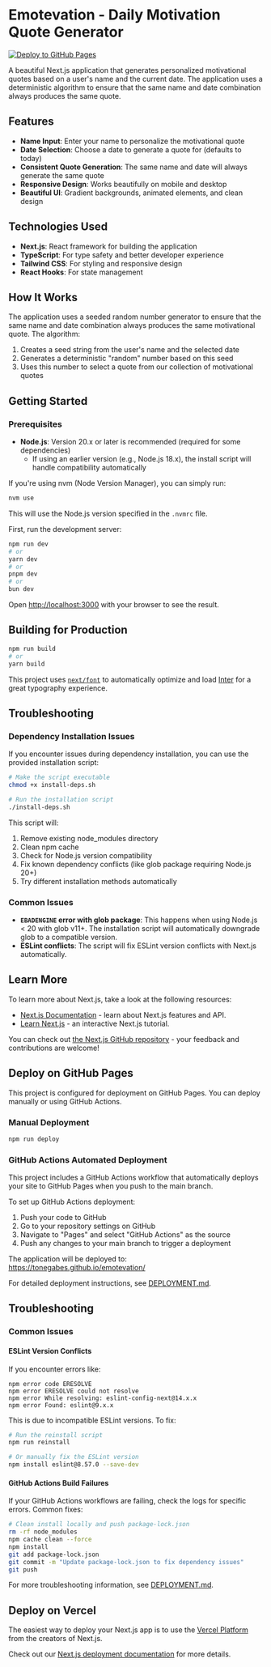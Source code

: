 # Emotevation - Daily Motivation Quote Generator

[![Deploy to GitHub Pages](https://github.com/tonegabes/emotevation/actions/workflows/deploy.yml/badge.svg)](https://github.com/tonegabes/emotevation/actions/workflows/deploy.yml)

A beautiful Next.js application that generates personalized motivational quotes based on a user's name and the current date. The application uses a deterministic algorithm to ensure that the same name and date combination always produces the same quote.

## Features

- **Name Input**: Enter your name to personalize the motivational quote
- **Date Selection**: Choose a date to generate a quote for (defaults to today)
- **Consistent Quote Generation**: The same name and date will always generate the same quote
- **Responsive Design**: Works beautifully on mobile and desktop
- **Beautiful UI**: Gradient backgrounds, animated elements, and clean design

## Technologies Used

- **Next.js**: React framework for building the application
- **TypeScript**: For type safety and better developer experience
- **Tailwind CSS**: For styling and responsive design
- **React Hooks**: For state management

## How It Works

The application uses a seeded random number generator to ensure that the same name and date combination always produces the same motivational quote. The algorithm:

1. Creates a seed string from the user's name and the selected date
2. Generates a deterministic "random" number based on this seed
3. Uses this number to select a quote from our collection of motivational quotes

## Getting Started

### Prerequisites

- **Node.js**: Version 20.x or later is recommended (required for some dependencies)
  - If using an earlier version (e.g., Node.js 18.x), the install script will handle compatibility automatically

If you're using nvm (Node Version Manager), you can simply run:

```bash
nvm use
```

This will use the Node.js version specified in the `.nvmrc` file.

First, run the development server:

```bash
npm run dev
# or
yarn dev
# or
pnpm dev
# or
bun dev
```

Open [http://localhost:3000](http://localhost:3000) with your browser to see the result.

## Building for Production

```bash
npm run build
# or
yarn build
```

This project uses [`next/font`](https://nextjs.org/docs/app/building-your-application/optimizing/fonts) to automatically optimize and load [Inter](https://fonts.google.com/specimen/Inter) for a great typography experience.

## Troubleshooting

### Dependency Installation Issues

If you encounter issues during dependency installation, you can use the provided installation script:

```bash
# Make the script executable
chmod +x install-deps.sh

# Run the installation script
./install-deps.sh
```

This script will:
1. Remove existing node_modules directory
2. Clean npm cache
3. Check for Node.js version compatibility
4. Fix known dependency conflicts (like glob package requiring Node.js 20+)
5. Try different installation methods automatically

### Common Issues

- **`EBADENGINE` error with glob package**: This happens when using Node.js < 20 with glob v11+. The installation script will automatically downgrade glob to a compatible version.
- **ESLint conflicts**: The script will fix ESLint version conflicts with Next.js automatically.

## Learn More

To learn more about Next.js, take a look at the following resources:

- [Next.js Documentation](https://nextjs.org/docs) - learn about Next.js features and API.
- [Learn Next.js](https://nextjs.org/learn) - an interactive Next.js tutorial.

You can check out [the Next.js GitHub repository](https://github.com/vercel/next.js) - your feedback and contributions are welcome!

## Deploy on GitHub Pages

This project is configured for deployment on GitHub Pages. You can deploy manually or using GitHub Actions.

### Manual Deployment

```bash
npm run deploy
```

### GitHub Actions Automated Deployment

This project includes a GitHub Actions workflow that automatically deploys your site to GitHub Pages when you push to the main branch.

To set up GitHub Actions deployment:

1. Push your code to GitHub
2. Go to your repository settings on GitHub
3. Navigate to "Pages" and select "GitHub Actions" as the source
4. Push any changes to your main branch to trigger a deployment

The application will be deployed to: https://tonegabes.github.io/emotevation/

For detailed deployment instructions, see [DEPLOYMENT.md](DEPLOYMENT.md).

## Troubleshooting

### Common Issues

#### ESLint Version Conflicts

If you encounter errors like:
```
npm error code ERESOLVE
npm error ERESOLVE could not resolve
npm error While resolving: eslint-config-next@14.x.x
npm error Found: eslint@9.x.x
```

This is due to incompatible ESLint versions. To fix:

```bash
# Run the reinstall script
npm run reinstall

# Or manually fix the ESLint version
npm install eslint@8.57.0 --save-dev
```

#### GitHub Actions Build Failures

If your GitHub Actions workflows are failing, check the logs for specific errors. Common fixes:

```bash
# Clean install locally and push package-lock.json
rm -rf node_modules
npm cache clean --force
npm install
git add package-lock.json
git commit -m "Update package-lock.json to fix dependency issues"
git push
```

For more troubleshooting information, see [DEPLOYMENT.md](DEPLOYMENT.md).

## Deploy on Vercel

The easiest way to deploy your Next.js app is to use the [Vercel Platform](https://vercel.com/new?utm_medium=default-template&filter=next.js&utm_source=create-next-app&utm_campaign=create-next-app-readme) from the creators of Next.js.

Check out our [Next.js deployment documentation](https://nextjs.org/docs/app/building-your-application/deploying) for more details.
